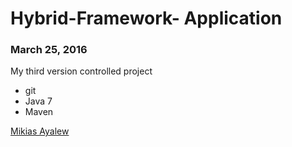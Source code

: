 # Hybrid-Framework- Application 

### March 25, 2016

My third version controlled project 

* git 
* Java 7
* Maven

[Mikias Ayalew](http://sqasolution.com)
